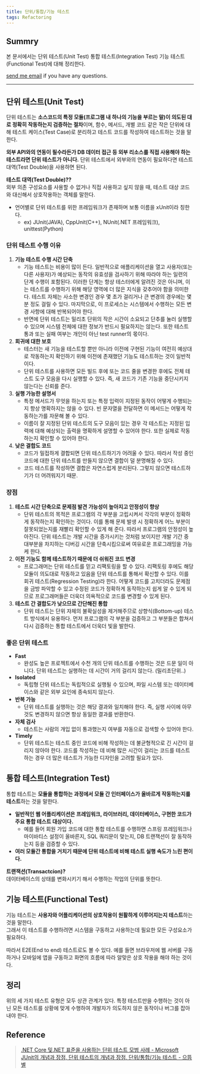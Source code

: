 ```yaml
---
title: 단위/통합/기능 테스트
tags: Refactoring
---
```


## Summry

본 문서에서는 단위 테스트(Unit Test) 통합 테스트(Integration Test) 기능 테스트(Functional Test)에 대해 정리한다.  

[send me email](mailto:jewel7492@gmail.com) if you have any questions.

<!--more-->

---

## 단위 테스트(Unit Test)

단위 테스트는 **소스코드의 특정 모듈(프로그램 내 하나의 기능을 부르는 말)이 의도된 대로 정확히 작동하는지 검증하는 절차**이며, 함수, 메서드, 개별 코드 같은 작은 단위에 대해 테스트 케이스(Test Case)로 분리하고 테스트 코드를 작성하여 테스트하는 것을 말한다.  

**외부 API와의 연동이 필수라든가 DB 데이터 접근 등 외부 리소스를 직접 사용해야 하는 테스트라면 단위 테스트가 아니다.** 단위 테스트에서 외부와의 연동이 필요하다면 테스트 대역(Test Double)을 사용하면 된다.  

**테스트 대역(Test Double)??**  
외부 의존 구성요소를 사용할 수 없거나 직접 사용하고 싶지 않을 때, 테스트 대상 코드와 대신해서 상호작용하는 객체를 말한다.  

* 언어별로 단위 테스트를 위한 프레임워크가 존재하며 보통 이름을 xUnit이라 칭한다.  
    * ex) JUnit(JAVA), CppUnit(C++), NUnit(.NET 프레임워크), unittest(Python)

### 단위 테스트 수행 이유

1. **기능 테스트 수행 시간 단축**
    * 기능 테스트는 비용이 많이 든다. 일반적으로 애플리케이션을 열고 사용자(또는 다른 사용자)가 예상되는 동작의 유효성을 검사하기 위해 따라야 하는 일련의 단계 수행이 포함된다. 이러한 단계는 항상 테스터에게 알려진 것은 아니며, 이는 테스트를 수행하기 위해 해당 영역에 더 많은 지식을 갖추어야 함을 의미한다. 테스트 자체는 사소한 변경인 경우 몇 초가 걸리거나 큰 변경의 경우에는 몇 분 정도 걸릴 수 있다. 마지막으로, 이 프로세스는 시스템에서 수행하는 모든 변경 사항에 대해 반복되어야 한다.
    * 반면에 단위 테스트는 밀리초 단위의 작은 시간이 소요되고 단추를 눌러 실행할 수 있으며 시스템 전체에 대한 정보가 반드시 필요하지는 않는다. 또한 테스트 통과 또는 실패 여부는 개인이 아닌 test runner의 몫이다.
2. **회귀에 대한 보호**
    * 테스터는 새 기능을 테스트할 뿐만 아니라 이전에 구현된 기능이 여전히 예상대로 작동하는지 확인하기 위해 이전에 존재했던 기능도 테스트하는 것이 일반적이다.
    * 단위 테스트를 사용하면 모든 빌드 후에 또는 코드 줄을 변경한 후에도 전체 테스트 도구 모음을 다시 실행할 수 있다. 즉, 새 코드가 기존 기능을 중단시키지 않는다는 신뢰를 준다.
3. **실행 가능한 설명서**
    * 특정 메서드가 무엇을 하는지 또는 특정 입력이 지정된 동작이 어떻게 수행되는지 항상 명확하지는 않을 수 있다. 빈 문자열을 전달하면 이 메서드는 어떻게 작동하는가를 자문해 볼 수 있다.
    * 이름이 잘 지정된 단위 테스트의 도구 모음이 있는 경우 각 테스트는 지정된 입력에 대해 예상되는 출력을 명확하게 설명할 수 있어야 한다. 또한 실제로 작동하는지 확인할 수 있어야 한다.
4. **낮은 결합도 코드**
    * 코드가 밀접하게 결합되면 단위 테스트하기가 어려울 수 있다. 따라서 작성 중인 코드에 대한 단위 테스트를 만들지 않으면 결합이 덜 분명해질 수 있다.
    * 코드 테스트를 작성하면 결합은 자연스럽게 분리된다. 그렇지 않으면 테스트하기가 더 어려워지기 때문.

### 장점 

1. **테스트 시간 단축으로 문제점 발견 가능성이 높아지고 안정성이 향상**
    * 단위 테스트의 목적은 프로그램의 각 부분을 고립시켜서 각각의 부분이 정확하게 동작하는지 확인하는 것이다. 이를 통해 문제 발생 시 정확하게 어느 부분이 잘못되었는지를 재빨리 확인할 수 있게 해 준다. 따라서 프로그램의 안정성이 높아진다. 단위 테스트는 개발 시간을 증가시키는 것처럼 보이지만 개발 기간 중 대부분을 차지하는 디버깅 시간을 단축시킴으로써 여유로운 프로그래밍을 가능케 한다.
2. **이전 기능도 함께 테스트하기 때문에 더 쉬워진 코드 변경**
    * 프로그래머는 단위 테스트를 믿고 리팩토링을 할 수 있다. 리팩토링 후에도 해당 모듈이 의도대로 작동하고 있음을 단위 테스트를 통해서 확신할 수 있다. 이를 회귀 테스트(Regression Testing)라 한다. 어떻게 코드를 고치더라도 문제점을 금방 파악할 수 있고 수정된 코드가 정확하게 동작하는지 쉽게 알 수 있게 되므로 프로그래머들은 더욱더 의욕적으로 코드를 변경할 수 있게 된다.
3. **테스트 간 결합도가 낮으므로 간단해진 통합**
    * 단위 테스트는 단위 자체의 불확실성을 제거해주므로 상향식(Bottom-up) 테스트 방식에서 유용하다. 먼저 프로그램의 각 부분을 검증하고 그 부분들은 합쳐서 다시 검증하는 통합 테스트에서 더욱더 빛을 발한다.

### 좋은 단위 테스트

* **Fast** 
    * 완성도 높은 프로젝트에서 수천 개의 단위 테스트를 수행하는 것은 드문 일이 아니다. 단위 테스트는 실행하는 데 시간이 거의 걸리지 않는다. (밀리초단위..)
* **Isolated** 
    * 독립형 단위 테스트는 독립적으로 실행될 수 있으며, 파일 시스템 또는 데이터베이스와 같은 외부 요인에 종속되지 않는다.
* **반복 가능** 
    * 단위 테스트를 실행하는 것은 해당 결과와 일치해야 한다. 즉, 실행 사이에 아무 것도 변경하지 않으면 항상 동일한 결과를 반환한다.
* **자체 검사** 
    * 테스트는 사람의 개입 없이 통과했는지 여부를 자동으로 검색할 수 있어야 한다.
* **Timely** 
    * 단위 테스트는 테스트 중인 코드에 비해 작성하는 데 불균형적으로 긴 시간이 걸리지 않아야 한다. 코드를 작성하는 데 비해 많은 시간이 걸리는 코드를 테스트하는 경우 더 많은 테스트가 가능한 디자인을 고려할 필요가 있다.

## 통합 테스트(Integration Test)

통합 테스트는 **모듈을 통합하는 과정에서 모듈 간 인터페이스가 올바르게 작동하는지를 테스트**하는 것을 말한다.  

* **일반적인 웹 어플리케이션은 프레임워크, 라이브러리, 데이터베이스, 구현한 코드가 주요 통합 테스트 대상이다.** 
    * 예를 들어 회원 가입 코드에 대한 통합 테스트를 수행하면 스프링 프레임워크나 마이바티스 설정이 올바른지, SQL 쿼리문이 맞는지, DB 트랜잭션이 잘 동작하는지 등을 검증할 수 있다.
* **여러 모듈간 통합을 거치기 때문에 단위 테스트에 비해 테스트 실행 속도가 느린 편이다.** 

**트랜잭션(Transactcion)?**  
데이터베이스의 상태를 변화시키기 해서 수행하는 작업의 단위를 뜻한다.  

## 기능 테스트(Functional Test)

기능 테스트는 **사용자와 어플리케이션의 상호작용이 원활하게 이루어지는지 테스트**하는 것을 말한다.  
그래서 이 테스트를 수행하려면 시스템을 구동하고 사용하는데 필요한 모든 구성요소가 필요하다.  

따라서 E2E(End to end) 테스트로도 볼 수 있다. 예를 들면 브라우저에 웹 서버를 구동하거나 모바일에 앱을 구동하고 화면의 흐름에 따라 알맞은 상호 작용을 해야 하는 것이다.  

## 정리

위의 세 가지 테스트 유형은 모두 상관 관계가 있다. 특정 테스트만을 수행하는 것이 아닌 모든 테스트를 상황에 맞게 수행하여 개발자가 의도하지 않은 동작이나 버그를 잡아내야 한다.

## Reference

> [.NET Core 및.NET 표준을 사용하는 단위 테스트 모범 사례 - Microsoft](https://docs.microsoft.com/ko-kr/dotnet/core/testing/unit-testing-best-practices)  
> [JUnit의 개념과 장점, 단위 테스트의 개념과 장점, 단위/통합/기능 테스트 - 으뜸별](https://beststar-1.tistory.com/27)
